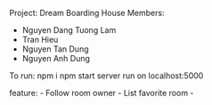 Project: Dream Boarding House
Members: 
- Nguyen Dang Tuong Lam
- Tran Hieu
- Nguyen Tan Dung
- Nguyen Anh Dung

To run: 
    npm i
    npm start
    server run on localhost:5000

feature: 
    - Follow room owner
    - List favorite room
    - 